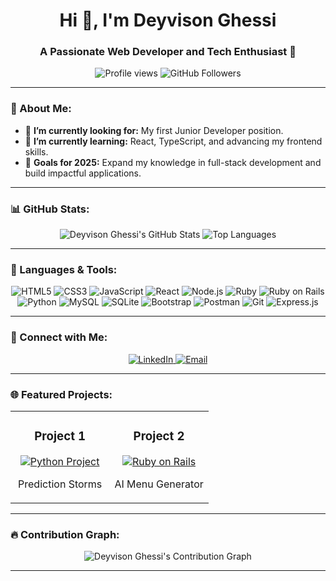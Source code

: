 <h1 align="center">Hi 👋, I'm Deyvison Ghessi</h1>
<h3 align="center">A Passionate Web Developer and Tech Enthusiast 🚀</h3>

<p align="center">
  <img src="https://komarev.com/ghpvc/?username=deyvisong&label=Profile%20views&color=0e75b6&style=flat" alt="Profile views" />
  <img src="https://img.shields.io/github/followers/deyvisong?label=Followers&style=social" alt="GitHub Followers" />
</p>

---

### 🌟 About Me:

- 💼 **I’m currently looking for:** My first Junior Developer position.  
- 🌱 **I’m currently learning:** React, TypeScript, and advancing my frontend skills.  
- 🎯 **Goals for 2025:** Expand my knowledge in full-stack development and build impactful applications.  

---

### 📊 GitHub Stats:
<p align="center">
  <img src="https://github-readme-stats.vercel.app/api?username=deyvisong&show_icons=true&theme=radical" alt="Deyvison Ghessi's GitHub Stats" />
  <img src="https://github-readme-stats.vercel.app/api/top-langs/?username=deyvisong&layout=compact&theme=radical" alt="Top Languages" />
</p>

---

### 🚀 Languages & Tools:
<p align="center">
  <img src="https://img.shields.io/badge/HTML5-E34F26?style=for-the-badge&logo=html5&logoColor=white" alt="HTML5" />
  <img src="https://img.shields.io/badge/CSS3-1572B6?style=for-the-badge&logo=css3&logoColor=white" alt="CSS3" />
  <img src="https://img.shields.io/badge/JavaScript-F7DF1E?style=for-the-badge&logo=javascript&logoColor=black" alt="JavaScript" />
  <img src="https://img.shields.io/badge/React-61DAFB?style=for-the-badge&logo=react&logoColor=black" alt="React" />
  <img src="https://img.shields.io/badge/Node.js-339933?style=for-the-badge&logo=nodedotjs&logoColor=white" alt="Node.js" />
  <img src="https://img.shields.io/badge/Ruby-CC342D?style=for-the-badge&logo=ruby&logoColor=white" alt="Ruby" />
  <img src="https://img.shields.io/badge/Ruby_on_Rails-CC0000?style=for-the-badge&logo=ruby-on-rails&logoColor=white" alt="Ruby on Rails" />
  <img src="https://img.shields.io/badge/Python-3776AB?style=for-the-badge&logo=python&logoColor=white" alt="Python" />
  <img src="https://img.shields.io/badge/MySQL-4479A1?style=for-the-badge&logo=mysql&logoColor=white" alt="MySQL" />
  <img src="https://img.shields.io/badge/SQLite-003B57?style=for-the-badge&logo=sqlite&logoColor=white" alt="SQLite" />
  <img src="https://img.shields.io/badge/Bootstrap-563D7C?style=for-the-badge&logo=bootstrap&logoColor=white" alt="Bootstrap" />
  <img src="https://img.shields.io/badge/Postman-FF6C37?style=for-the-badge&logo=postman&logoColor=white" alt="Postman" />
  <img src="https://img.shields.io/badge/Git-F05032?style=for-the-badge&logo=git&logoColor=white" alt="Git" />
  <img src="https://img.shields.io/badge/Express.js-000000?style=for-the-badge&logo=express&logoColor=white" alt="Express.js" />
</p>

---

### 📱 Connect with Me:
<p align="center">
  <a href="https://linkedin.com/in/alvesdeyvison" target="_blank">
    <img src="https://img.shields.io/badge/-LinkedIn-blue?style=for-the-badge&logo=linkedin&logoColor=white" alt="LinkedIn" />
  </a>
  <a href="mailto:deyvisonalves@protonmail.com" target="_blank">
    <img src="https://img.shields.io/badge/-Email-c14438?style=for-the-badge&logo=Gmail&logoColor=white" alt="Email" />
  </a>
</p>

---

### 🌐 Featured Projects:
<table align="center">
<tr>
<td width="50%">
<h3 align="center">Project 1</h3>
<p align="center">
<a href="https://github.com/chbohne99/predicting-storms">
<img src="https://img.shields.io/badge/Python-3776AB?style=for-the-badge&logo=python&logoColor=white" alt="Python Project" />
</a>
</p>
<p align="center">Prediction Storms</p>
</td>
<td width="50%">
<h3 align="center">Project 2</h3>
<p align="center">
<a href="https://github.com/ArthurRohr/VAK">
<img src="https://img.shields.io/badge/Ruby_on_Rails-CC0000?style=for-the-badge&logo=ruby-on-rails&logoColor=white" alt="Ruby on Rails" />
</a>
</p>
<p align="center">AI Menu Generator</p>
</td>
</tr>
</table>

---

### 🔥 Contribution Graph:
<p align="center">
  <img src="https://github-readme-activity-graph.vercel.app/graph?username=deyvisong&bg_color=1a1b27&color=ffffff&line=38a1db&point=f4f4f4&area=true&hide_border=true" alt="Deyvison Ghessi's Contribution Graph" />
</p>

---
